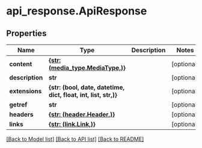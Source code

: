 # api_response.ApiResponse

## Properties
Name | Type | Description | Notes
------------ | ------------- | ------------- | -------------
**content** | [**{str: (media_type.MediaType,)}**](MediaType.md) |  | [optional] 
**description** | **str** |  | [optional] 
**extensions** | **{str: (bool, date, datetime, dict, float, int, list, str,)}** |  | [optional] 
**getref** | **str** |  | [optional] 
**headers** | [**{str: (header.Header,)}**](Header.md) |  | [optional] 
**links** | [**{str: (link.Link,)}**](Link.md) |  | [optional] 

[[Back to Model list]](../README.md#documentation-for-models) [[Back to API list]](../README.md#documentation-for-api-endpoints) [[Back to README]](../README.md)


